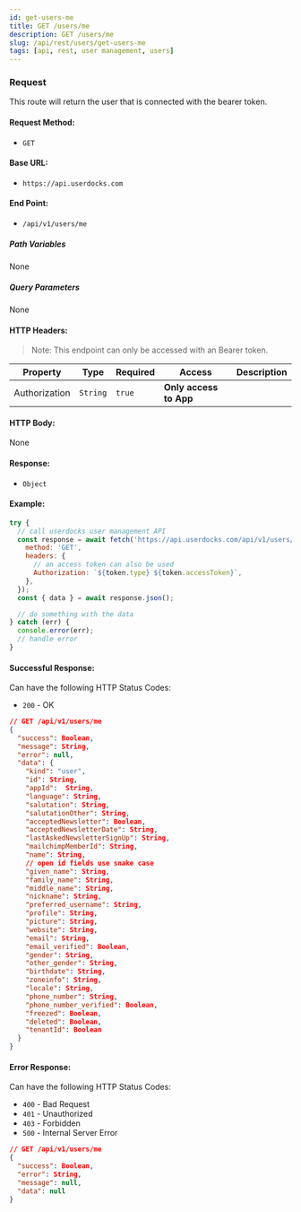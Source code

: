 ```yaml
---
id: get-users-me
title: GET /users/me
description: GET /users/me
slug: /api/rest/users/get-users-me
tags: [api, rest, user management, users]
---
```


### Request

This route will return the user that is connected with the bearer token.

#### Request Method:

- `GET`

#### Base URL:

- `https://api.userdocks.com`

#### End Point:

- `/api/v1/users/me`

##### Path Variables

None

##### Query Parameters

None

#### HTTP Headers:

> Note: This endpoint can only be accessed with an Bearer token.

| Property      | Type        | Required  | Access                 | Description |
| ------------- | ----------- | --------- | ---------------------- | ----------- |
| Authorization | `String` | `true` | **Only access to App** |             |

#### HTTP Body:

None

#### Response:

- `Object`

#### Example:

```js
try {
  // call userdocks user management API
  const response = await fetch('https://api.userdocks.com/api/v1/users/me', {
    method: 'GET',
    headers: {
      // an access token can also be used
      Authorization: `${token.type} ${token.accessToken}`,
    },
  });
  const { data } = await response.json();

  // do something with the data
} catch (err) {
  console.error(err);
  // handle error
}
```

#### Successful Response:

Can have the following HTTP Status Codes:

- `200` - OK

```json
// GET /api/v1/users/me
{
  "success": Boolean,
  "message": String,
  "error": null,
  "data": {
    "kind": "user",
    "id": String,
    "appId":  String,
    "language": String,
    "salutation": String,
    "salutationOther": String,
    "acceptedNewsletter": Boolean,
    "acceptedNewsletterDate": String,
    "lastAskedNewsletterSignUp": String,
    "mailchimpMemberId": String,
    "name": String,
    // open id fields use snake case
    "given_name": String,
    "family_name": String,
    "middle_name": String,
    "nickname": String,
    "preferred_username": String,
    "profile": String,
    "picture": String,
    "website": String,
    "email": String,
    "email_verified": Boolean,
    "gender": String,
    "other_gender": String,
    "birthdate": String,
    "zoneinfo": String,
    "locale": String,
    "phone_number": String,
    "phone_number_verified": Boolean,
    "freezed": Boolean,
    "deleted": Boolean,
    "tenantId": Boolean
  }
}
```

#### Error Response:

Can have the following HTTP Status Codes:

- `400` - Bad Request
- `401` - Unauthorized
- `403` - Forbidden
- `500` - Internal Server Error

```json
// GET /api/v1/users/me
{
  "success": Boolean,
  "error": String,
  "message": null,
  "data": null
}
```
